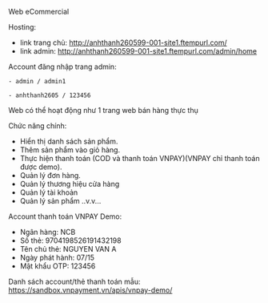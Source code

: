 Web eCommercial

Hosting:
  - link trang chủ: http://anhthanh260599-001-site1.ftempurl.com/
  - link admin: http://anhthanh260599-001-site1.ftempurl.com/admin/home

Account đăng nhập trang admin:

    - admin / admin1
    
    - anhthanh2605 / 123456

Web có thể hoạt động như 1 trang web bán hàng thực thụ

Chức năng chính:
  - Hiển thị danh sách sản phẩm.
  - Thêm sản phẩm vào giỏ hàng.
  - Thực hiện thanh toán (COD và thanh toán VNPAY)(VNPAY chỉ thanh toán được demo).
  - Quản lý đơn hàng.
  - Quản lý thương hiệu cửa hàng
  - Quản lý tài khoản
  - Quản lý sản phẩm
  ..v.v...

Account thanh toán VNPAY Demo:
   - Ngân hàng:	NCB
   - Số thẻ:	9704198526191432198
   - Tên chủ thẻ:	NGUYEN VAN A
   - Ngày phát hành:	07/15
   - Mật khẩu OTP:	123456

Danh sách account/thẻ thanh toán mẫu:
https://sandbox.vnpayment.vn/apis/vnpay-demo/
